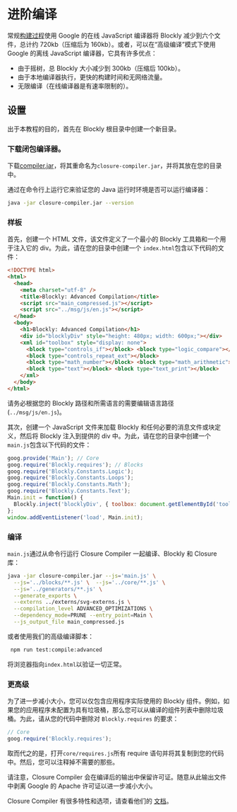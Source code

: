 # 进阶编译

常规[构建过程](/guides/modify/web/building)使用 Google 的在线 JavaScript 编译器将 Blockly 减少到六个文件，总计约 720kb（压缩后为 160kb）。或者，可以在“高级编译”模式下使用 Google 的离线 JavaScript 编译器，它具有许多优点：

- 由于摇树，总 Blockly 大小减少到 300kb（压缩后 100kb）。
- 由于本地编译器执行，更快的构建时间和无网络流量。
- 无限编译（在线编译器是有速率限制的）。

## 设置

出于本教程的目的，首先在 Blockly 根目录中创建一个新目录。

### 下载闭包编译器。

下载[compiler.jar](https://unpkg.com/google-closure-compiler-java/compiler.jar)，将其重命名为`closure-compiler.jar`，并将其放在您的目录中。

通过在命令行上运行它来验证您的 Java 运行时环境是否可以运行编译器：

```bash
java -jar closure-compiler.jar --version
```

### 样板

首先，创建一个 HTML 文件，该文件定义了一个最小的 Blockly 工具箱和一个用于注入它的 div。为此，请在您的目录中创建一个 `index.html`包含以下代码的文件：

```html
<!DOCTYPE html>
<html>
  <head>
    <meta charset="utf-8" />
    <title>Blockly: Advanced Compilation</title>
    <script src="main_compressed.js"></script>
    <script src="../msg/js/en.js"></script>
  </head>
  <body>
    <h1>Blockly: Advanced Compilation</h1>
    <div id="blocklyDiv" style="height: 480px; width: 600px;"></div>
    <xml id="toolbox" style="display: none">
      <block type="controls_if"></block> <block type="logic_compare"></block>
      <block type="controls_repeat_ext"></block>
      <block type="math_number"></block> <block type="math_arithmetic"></block>
      <block type="text"></block> <block type="text_print"></block>
    </xml>
  </body>
</html>
```

请务必根据您的 Blockly 路径和所需语言的需要编辑语言路径 (`../msg/js/en.js`)。

其次，创建一个 JavaScript 文件来加载 Blockly 和任何必要的消息文件或块定义，然后将 Blockly 注入到提供的 div 中。为此，请在您的目录中创建一个`main.js`包含以下代码的文件：

```javascript
goog.provide('Main'); // Core
goog.require('Blockly.requires'); // Blocks
goog.require('Blockly.Constants.Logic');
goog.require('Blockly.Constants.Loops');
goog.require('Blockly.Constants.Math');
goog.require('Blockly.Constants.Text');
Main.init = function() {
  Blockly.inject('blocklyDiv', { toolbox: document.getElementById('toolbox') });
};
window.addEventListener('load', Main.init);
```

### 编译

`main.js`通过从命令行运行 Closure Compiler 一起编译、Blockly 和 Closure 库：

```bash
java -jar closure-compiler.jar --js='main.js' \
  --js='../blocks/**.js' \  --js='../core/**.js' \
  --js='../generators/**.js' \
  --generate_exports \
  --externs ../externs/svg-externs.js \
  --compilation_level ADVANCED_OPTIMIZATIONS \
  --dependency_mode=PRUNE --entry_point=Main \
  --js_output_file main_compressed.js
```

或者使用我们的高级编译脚本：

```bash
 npm run test:compile:advanced
```

将浏览器指向`index.html`以验证一切正常。

### 更高级

为了进一步减小大小，您可以仅包含应用程序实际使用的 Blockly 组件。例如，如果您的应用程序未配置为具有垃圾桶，那么您可以从编译的组件列表中删除垃圾桶。为此，请从您的代码中删除对 `Blockly.requires` 的要求：

```javascript
// Core
goog.require('Blockly.requires');
```

取而代之的是，打开`core/requires.js`所有 require 语句并将其复制到您的代码中。然后，您可以注释掉不需要的那些。

请注意，Closure Compiler 会在编译后的输出中保留许可证。随意从此输出文件中剥离 Google 的 Apache 许可证以进一步减小大小。

Closure Compiler 有很多特性和选项，请查看他们的 [文档](https://developers.google.com/closure/compiler/docs/gettingstarted_app)。

